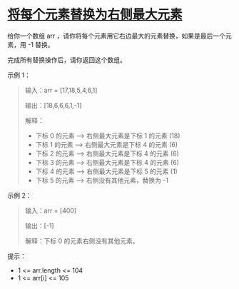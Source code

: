 #  [将每个元素替换为右侧最大元素](https://leetcode.cn/problems/replace-elements-with-greatest-element-on-right-side?envType=daily-question&envId=2025-02-16)

给你一个数组 arr ，请你将每个元素用它右边最大的元素替换，如果是最后一个元素，用 -1 替换。

完成所有替换操作后，请你返回这个数组。

 

示例 1：

> 输入：arr = [17,18,5,4,6,1]
> 
> 输出：[18,6,6,6,1,-1]
> 
> 解释：
>   - 下标 0 的元素 --> 右侧最大元素是下标 1 的元素 (18)
>   - 下标 1 的元素 --> 右侧最大元素是下标 4 的元素 (6)
>   - 下标 2 的元素 --> 右侧最大元素是下标 4 的元素 (6)
>   - 下标 3 的元素 --> 右侧最大元素是下标 4 的元素 (6)
>   - 下标 4 的元素 --> 右侧最大元素是下标 5 的元素 (1)
>   - 下标 5 的元素 --> 右侧没有其他元素，替换为 -1

示例 2：

> 输入：arr = [400]
> 
> 输出：[-1]
> 
> 解释：下标 0 的元素右侧没有其他元素。
 

提示：

- 1 <= arr.length <= 104
- 1 <= arr[i] <= 105